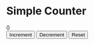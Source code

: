 <!DOCTYPE html>
<html lang="en">
<head>
  <meta charset="UTF-8">
  <meta name="viewport" content="width=device-width, initial-scale=1.0">
  <title>Counter App</title>
  <link rel="stylesheet" href="style.css">
</head>
<body>
  <div class="counter-app">
    <h1>Simple Counter</h1>
    <div id="counter" class="counter-display">0</div>
    <div class="controls">
      <button onclick="increment()">Increment</button>
      <button onclick="decrement()">Decrement</button>
      <button onclick="reset()">Reset</button>
    </div>
  </div>
  <script src="app.js"></script>
</body>
</html>
